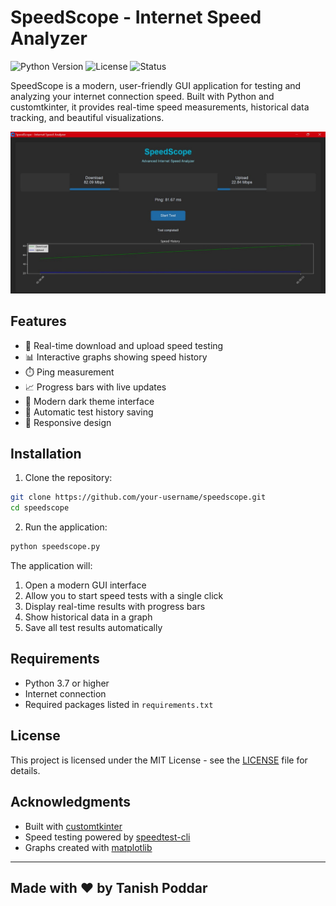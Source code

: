 # SpeedScope - Internet Speed Analyzer

![Python Version](https://img.shields.io/badge/python-3.7%2B-blue)
![License](https://img.shields.io/badge/license-MIT-green)
![Status](https://img.shields.io/badge/status-active-brightgreen)

SpeedScope is a modern, user-friendly GUI application for testing and analyzing your internet connection speed. Built with Python and customtkinter, it provides real-time speed measurements, historical data tracking, and beautiful visualizations.

![SpeedScope Screenshot](screenshots/speedscope.png)

## Features

- 🚀 Real-time download and upload speed testing
- 📊 Interactive graphs showing speed history
- ⏱️ Ping measurement
- 📈 Progress bars with live updates
- 🌙 Modern dark theme interface
- 💾 Automatic test history saving
- 📱 Responsive design

## Installation

1. Clone the repository:
```bash
git clone https://github.com/your-username/speedscope.git
cd speedscope
```

2. Run the application:
```bash
python speedscope.py
```

The application will:
1. Open a modern GUI interface
2. Allow you to start speed tests with a single click
3. Display real-time results with progress bars
4. Show historical data in a graph
5. Save all test results automatically

## Requirements

- Python 3.7 or higher
- Internet connection
- Required packages listed in `requirements.txt`
  
## License

This project is licensed under the MIT License - see the [LICENSE](LICENSE) file for details.

## Acknowledgments

- Built with [customtkinter](https://github.com/TomSchimansky/CustomTkinter)
- Speed testing powered by [speedtest-cli](https://github.com/sivel/speedtest-cli)
- Graphs created with [matplotlib](https://matplotlib.org/)

---
Made with ❤️ by Tanish Poddar
---
